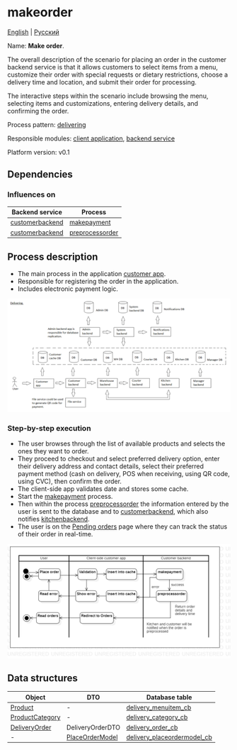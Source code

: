 # makeorder

[English](makeorder.md) | [Русский](makeorder.ru.md)

Name: **Make order**.

The overall description of the scenario for placing an order in the customer backend service is that it allows customers to select items from a menu, customize their order with special requests or dietary restrictions, choose a delivery time and location, and submit their order for processing. 

The interactive steps within the scenario include browsing the menu, selecting items and customizations, entering delivery details, and confirming the order.

Process pattern: [delivering](../../processpatterns/delivering.md)

Responsible modules: [client application](../../frontend/customerclient.md), [backend service](../../backend/customerbackend.md)

Platform version: v0.1

## Dependencies

### Influences on

| Backend service | Process |
| --- | ---- |
| [customerbackend](../../backend/customerbackend.md) | [makepayment](../customer/makepayment.md) |
| [customerbackend](../../backend/customerbackend.md) | [preprocessorder](../customer/preprocessorder.md) |

## Process description

- The main process in the application [customer app](../../frontend/customerclient.md).
- Responsible for registering the order in the application.
- Includes electronic payment logic.

![delivering_overall](../../img/processpatterns/delivering_overall.png)

### Step-by-step execution

- The user browses through the list of available products and selects the ones they want to order.
- They proceed to checkout and select preferred delivery option, enter their delivery address and contact details, select their preferred payment method (cash on delivery, POS when receiving, using QR code, using CVC), then confirm the order.
- The client-side app validates date and stores some cache.
- Start the [makepayment](makepayment.md) process.
- Then within the process [preprocessorder](preprocessorder.md) the information entered by the user is sent to the database and to [customerbackend](../../backend/customerbackend.md), which also notifies [kitchenbackend](../../backend/kitchenbackend.md).
- The user is on the [Pending orders](pendingorders.md) page where they can track the status of their order in real-time.

![customer.makeorder](../../img/activitydiagrams/customer.makeorder.png)

## Data structures

| Object | DTO | Database table |
| --- | ---- | --- |
| [Product](https://github.com/alexeysp11/workflow-lib/blob/main/src/Models/Business/Products/Product.cs) | - | [delivery_menuitem_cb](../../dbtables/customer/delivery_menuitem_cb.md) |
| [ProductCategory](https://github.com/alexeysp11/workflow-lib/blob/main/src/Models/Business/Products/ProductCategory.cs) | - | [delivery_category_cb](../../dbtables/customer/delivery_category_cb.md) |
| [DeliveryOrder](https://github.com/alexeysp11/workflow-lib/blob/main/src/Models/Business/BusinessDocuments/DeliveryOrder.cs) | DeliveryOrderDTO | [delivery_order_cb](../../dbtables/customer/delivery_order_cb.md) |
| - | [PlaceOrderModel](../../../models/Orders/PlaceOrderModel.cs) | [delivery_placeordermodel_cb](../../dbtables/customer/delivery_placeordermodel_cb.md) |

